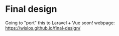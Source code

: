 # Final design

Going to "port" this to Laravel + Vue soon! 
webpage: https://wislos.github.io/final-design/
